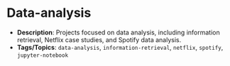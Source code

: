 # Data-analysis
- **Description**: Projects focused on data analysis, including information retrieval, Netflix case studies, and Spotify data analysis.
- **Tags/Topics**: `data-analysis`, `information-retrieval`, `netflix`, `spotify`, `jupyter-notebook`
